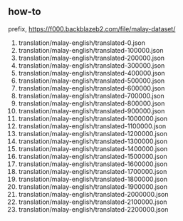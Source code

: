 ## how-to

prefix, https://f000.backblazeb2.com/file/malay-dataset/

1. translation/malay-english/translated-0.json
2. translation/malay-english/translated-100000.json
3. translation/malay-english/translated-200000.json
4. translation/malay-english/translated-300000.json
5. translation/malay-english/translated-400000.json
6. translation/malay-english/translated-500000.json
7. translation/malay-english/translated-600000.json
8. translation/malay-english/translated-700000.json
9. translation/malay-english/translated-800000.json
10. translation/malay-english/translated-900000.json
11. translation/malay-english/translated-1000000.json
12. translation/malay-english/translated-1100000.json
13. translation/malay-english/translated-1200000.json
14. translation/malay-english/translated-1300000.json
15. translation/malay-english/translated-1400000.json
16. translation/malay-english/translated-1500000.json
17. translation/malay-english/translated-1600000.json
18. translation/malay-english/translated-1700000.json
19. translation/malay-english/translated-1800000.json
20. translation/malay-english/translated-1900000.json
21. translation/malay-english/translated-2000000.json
22. translation/malay-english/translated-2100000.json
23. translation/malay-english/translated-2200000.json